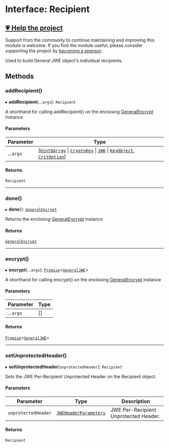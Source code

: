 # Interface: Recipient

## [💗 Help the project](https://github.com/sponsors/panva)

Support from the community to continue maintaining and improving this module is welcome. If you find the module useful, please consider supporting the project by [becoming a sponsor](https://github.com/sponsors/panva).

Used to build General JWE object's individual recipients.

## Methods

### addRecipient()

▸ **addRecipient**(...`args`): `Recipient`

A shorthand for calling addRecipient() on the enclosing [GeneralEncrypt](../classes/GeneralEncrypt.md) instance

#### Parameters

| Parameter | Type |
| ------ | ------ |
| ...`args` | \[[`Uint8Array`](https://developer.mozilla.org/docs/Web/JavaScript/Reference/Global_Objects/Uint8Array) \| [`CryptoKey`](https://developer.mozilla.org/docs/Web/API/CryptoKey) \| [`JWK`](../../../../types/interfaces/JWK.md) \| [`KeyObject`](../../../../types/interfaces/KeyObject.md), [`CritOption`](../../../../types/interfaces/CritOption.md)\] |

#### Returns

`Recipient`

***

### done()

▸ **done**(): [`GeneralEncrypt`](../classes/GeneralEncrypt.md)

Returns the enclosing [GeneralEncrypt](../classes/GeneralEncrypt.md) instance

#### Returns

[`GeneralEncrypt`](../classes/GeneralEncrypt.md)

***

### encrypt()

▸ **encrypt**(...`args`): [`Promise`](https://developer.mozilla.org/docs/Web/JavaScript/Reference/Global_Objects/Promise)\<[`GeneralJWE`](../../../../types/interfaces/GeneralJWE.md)\>

A shorthand for calling encrypt() on the enclosing [GeneralEncrypt](../classes/GeneralEncrypt.md) instance

#### Parameters

| Parameter | Type |
| ------ | ------ |
| ...`args` | \[\] |

#### Returns

[`Promise`](https://developer.mozilla.org/docs/Web/JavaScript/Reference/Global_Objects/Promise)\<[`GeneralJWE`](../../../../types/interfaces/GeneralJWE.md)\>

***

### setUnprotectedHeader()

▸ **setUnprotectedHeader**(`unprotectedHeader`): `Recipient`

Sets the JWE Per-Recipient Unprotected Header on the Recipient object.

#### Parameters

| Parameter | Type | Description |
| ------ | ------ | ------ |
| `unprotectedHeader` | [`JWEHeaderParameters`](../../../../types/interfaces/JWEHeaderParameters.md) | JWE Per-Recipient Unprotected Header. |

#### Returns

`Recipient`
